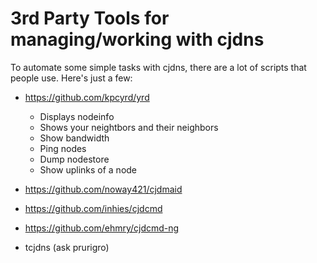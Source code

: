 # 3rd Party Tools for managing/working with cjdns

To automate some simple tasks with cjdns, there are a lot of scripts that people use. Here's just a few:

+ https://github.com/kpcyrd/yrd
  + Displays nodeinfo
  + Shows your neightbors and their neighbors
  + Show bandwidth
  + Ping nodes
  + Dump nodestore
  + Show uplinks of a node

+ https://github.com/noway421/cjdmaid
+ https://github.com/inhies/cjdcmd
+ https://github.com/ehmry/cjdcmd-ng
+ tcjdns (ask prurigro)